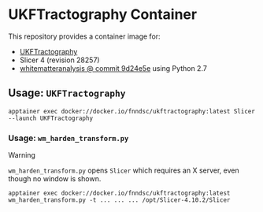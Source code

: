 # UKFTractography Container

This repository provides a container image for:

- [UKFTractography](https://github.com/pnlbwh/ukftractography)
- Slicer 4 (revision 28257)
- [whitematteranalysis @ commit 9d24e5e](https://github.com/SlicerDMRI/whitematteranalysis/tree/9d24e5e832ceb02ef0fce47f1089774e8e47d407) using Python 2.7

## Usage: `UKFTractography`

```shell
apptainer exec docker://docker.io/fnndsc/ukftractography:latest Slicer --launch UKFTractography
```

### Usage: `wm_harden_transform.py`

> [!WARNING]  
> `wm_harden_transform.py` opens `Slicer` which requires an X server, even though no window is shown.

```shell
apptainer exec docker://docker.io/fnndsc/ukftractography:latest wm_harden_transform.py -t ... ... ... /opt/Slicer-4.10.2/Slicer
```
